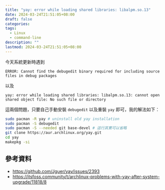 ```yaml
---
title: "yay: error while loading shared libraries: libalpm.so.13"
date: 2024-03-24T21:51:05+08:00
draft: false 
categories:
tags:
  - Linux
  - command-line
description: ""
lastmod: 2024-03-24T21:51:05+08:00
---
```


今天系統更新時遇到

```
ERROR: Cannot find the debugedit binary required for including source files in debug packages
```

以及

```
yay: error while loading shared libraries: libalpm.so.13: cannot open shared object file: No such file or directory
```

這兩個問題，只要自己手動安裝 `debugedit` 以及重裝 `yay` 即可，我的解法如下：

```sh
sudo pacman -R yay # uninstall old yay installation
sudo pacman -S debugedit
sudo pacman -S --needed git base-devel # 這行其實可以省略
git clone https://aur.archlinux.org/yay.git
cd yay
makepkg -si
```

## 參考資料

- https://github.com/Jguer/yay/issues/2393
- https://itsfoss.community/t/archlinux-problems-with-yay-after-system-upgrade/11818/8
